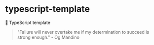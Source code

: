 # typescript-template

🌱 TypeScript template


<!-- INSPIRATIONAL_QUOTE_START -->
> "Failure will never overtake me if my determination to succeed is strong enough." - Og Mandino
<!-- INSPIRATIONAL_QUOTE_END -->
